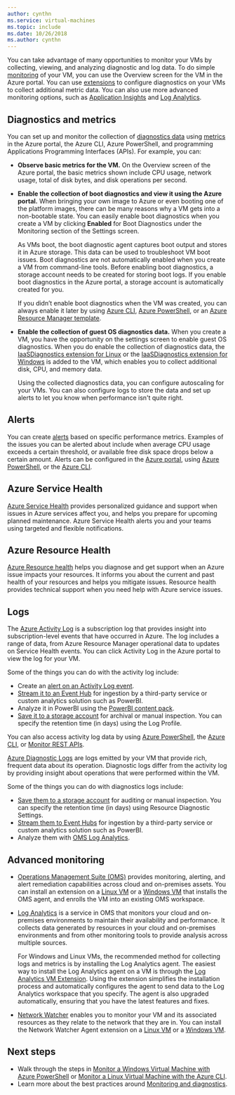 ```yaml
---
author: cynthn
ms.service: virtual-machines
ms.topic: include
ms.date: 10/26/2018
ms.author: cynthn
---
```

You can take advantage of many opportunities to monitor your VMs by collecting, viewing, and analyzing diagnostic and log data. To do simple [monitoring](../articles/azure-monitor/overview.md) of your VM, you can use the Overview screen for the VM in the Azure portal. You can use [extensions](../articles/virtual-machines/windows/extensions-features.md) to configure diagnostics on your VMs to collect additional metric data. You can also use more advanced monitoring options, such as [Application Insights](../articles/application-insights/app-insights-overview.md) and [Log Analytics](../articles/azure-monitor/log-query/log-query-overview.md).

## Diagnostics and metrics 

You can set up and monitor the collection of [diagnostics data](https://docs.microsoft.com/cli/azure/vm/diagnostics) using [metrics](../articles/monitoring-and-diagnostics/monitoring-overview-metrics.md) in the Azure portal, the Azure CLI, Azure PowerShell, and programming Applications Programming Interfaces (APIs). For example, you can:

- **Observe basic metrics for the VM.** On the Overview screen of the Azure portal, the basic metrics shown include CPU usage, network usage, total of disk bytes, and disk operations per second.

- **Enable the collection of boot diagnostics and view it using the Azure portal.** When bringing your own image to Azure or even booting one of the platform images, there can be many reasons why a VM gets into a non-bootable state. You can easily enable boot diagnostics when you create a VM by clicking **Enabled** for Boot Diagnostics under the Monitoring section of the Settings screen.

    As VMs boot, the boot diagnostic agent captures boot output and stores it in Azure storage. This data can be used to troubleshoot VM boot issues. Boot diagnostics are not automatically enabled when you create a VM from command-line tools. Before enabling boot diagnostics, a storage account needs to be created for storing boot logs. If you enable boot diagnostics in the Azure portal, a storage account is automatically created for you.

    If you didn’t enable boot diagnostics when the VM was created, you can always enable it later by using [Azure CLI](https://docs.microsoft.com/cli/azure/vm/boot-diagnostics), [Azure PowerShell](https://docs.microsoft.com/powershell/module/azurerm.compute/set-azurermvmbootdiagnostics), or an [Azure Resource Manager template](../articles/virtual-machines/windows/extensions-diagnostics-template.md).

- **Enable the collection of guest OS diagnostics data.** When you create a VM, you have the opportunity on the settings screen to enable guest OS diagnostics. When you do enable the collection of diagnostics data, the [IaaSDiagnostics extension for Linux](../articles/virtual-machines/linux/diagnostic-extension.md) or the [IaaSDiagnostics extension for Windows](../articles/virtual-machines/windows/ps-extensions-diagnostics.md) is added to the VM, which enables you to collect additional disk, CPU, and memory data.

    Using the collected diagnostics data, you can configure autoscaling for your VMs. You can also configure logs to store the data and set up alerts to let you know when performance isn't quite right.

## Alerts

You can create [alerts](../articles/azure-monitor/platform/alerts-overview.md) based on specific performance metrics. Examples of the issues you can be alerted about include when average CPU usage exceeds a certain threshold, or available free disk space drops below a certain amount. Alerts can be configured in the [Azure portal](../articles/monitoring-and-diagnostics/insights-alerts-portal.md), using [Azure PowerShell](../articles/monitoring-and-diagnostics/insights-alerts-powershell.md), or the [Azure CLI](../articles/monitoring-and-diagnostics/insights-alerts-command-line-interface.md).

## Azure Service Health

[Azure Service Health](../articles/service-health/service-health-overview.md) provides personalized guidance and support when issues in Azure services affect you, and helps you prepare for upcoming planned maintenance. Azure Service Health alerts you and your teams using targeted and flexible notifications.

## Azure Resource Health

[Azure Resource health](../articles/service-health/resource-health-overview.md) helps you diagnose and get support when an Azure issue impacts your resources. It informs you about the current and past health of your resources and helps you mitigate issues. Resource health provides technical support when you need help with Azure service issues.

## Logs

The [Azure Activity Log](../articles/monitoring-and-diagnostics/monitoring-overview-activity-logs.md) is a subscription log that provides insight into subscription-level events that have occurred in Azure. The log includes a range of data, from Azure Resource Manager operational data to updates on Service Health events. You can click Activity Log in the Azure portal to view the log for your VM.

Some of the things you can do with the activity log include:

- Create an [alert on an Activity Log event](../articles/monitoring-and-diagnostics/monitoring-overview-activity-logs.md).
- [Stream it to an Event Hub](../articles/monitoring-and-diagnostics/monitoring-stream-activity-logs-event-hubs.md) for ingestion by a third-party service or custom analytics solution such as PowerBI.
- Analyze it in PowerBI using the [PowerBI content pack](https://powerbi.microsoft.com/documentation/powerbi-content-pack-azure-audit-logs/).
- [Save it to a storage account](../articles/monitoring-and-diagnostics/monitoring-archive-activity-log.md) for archival or manual inspection. You can specify the retention time (in days) using the Log Profile.

You can also access activity log data by using [Azure PowerShell](https://docs.microsoft.com/powershell/module/azurerm.insights/), the [Azure CLI](https://docs.microsoft.com/cli/azure/monitor), or [Monitor REST APIs](https://docs.microsoft.com/rest/api/monitor/).

[Azure Diagnostic Logs](../articles/monitoring-and-diagnostics/monitoring-overview-of-diagnostic-logs.md) are logs emitted by your VM that provide rich, frequent data about its operation. Diagnostic logs differ from the activity log by providing insight about operations that were performed within the VM.

Some of the things you can do with diagnostics logs include:

- [Save them to a storage account](../articles/monitoring-and-diagnostics/monitoring-archive-diagnostic-logs.md) for auditing or manual inspection. You can specify the retention time (in days) using Resource Diagnostic Settings.
- [Stream them to Event Hubs](../articles/monitoring-and-diagnostics/monitoring-stream-diagnostic-logs-to-event-hubs.md) for ingestion by a third-party service or custom analytics solution such as PowerBI.
- Analyze them with [OMS Log Analytics](../articles/log-analytics/log-analytics-azure-storage.md).

## Advanced monitoring

- [Operations Management Suite (OMS)](https://docs.microsoft.com/azure/operations-management-suite/) provides monitoring, alerting, and alert remediation capabilities across cloud and on-premises assets. You can install an extension on a [Linux VM](../articles/virtual-machines/linux/extensions-oms.md) or a [Windows VM](../articles/virtual-machines/windows/extensions-oms.md) that installs the OMS agent, and enrolls the VM into an existing OMS workspace.

- [Log Analytics](../articles/log-analytics/log-analytics-overview.md) is a service in OMS that monitors your cloud and on-premises environments to maintain their availability and performance. It collects data generated by resources in your cloud and on-premises environments and from other monitoring tools to provide analysis across multiple sources.

    For Windows and Linux VMs, the recommended method for collecting logs and metrics is by installing the Log Analytics agent. The easiest way to install the Log Analytics agent on a VM is through the [Log Analytics VM Extension](../articles/log-analytics/log-analytics-azure-vm-extension.md). Using the extension simplifies the installation process and automatically configures the agent to send data to the Log Analytics workspace that you specify. The agent is also upgraded automatically, ensuring that you have the latest features and fixes.

- [Network Watcher](../articles/network-watcher/network-watcher-monitoring-overview.md) enables you to monitor your VM and its associated resources as they relate to the network that they are in. You can install the Network Watcher Agent extension on a [Linux VM](../articles/virtual-machines/linux/extensions-nwa.md) or a [Windows VM](../articles/virtual-machines/windows/extensions-nwa.md).

## Next steps
- Walk through the steps in [Monitor a Windows Virtual Machine with Azure PowerShell](../articles/virtual-machines/windows/tutorial-monitoring.md) or [Monitor a Linux Virtual Machine with the Azure CLI](../articles/virtual-machines/linux/tutorial-monitoring.md).
- Learn more about the best practices around [Monitoring and diagnostics](https://docs.microsoft.com/azure/architecture/best-practices/monitoring).
